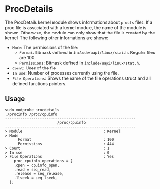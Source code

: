 # ProcDetails
The ProcDetails kernel module shows informations about `procfs` files. 
If a proc file is associated with a kernel module, the name of the module is shown. Otherwise, the module can only show that the file is created by the kernel. 
The following other informations are shown:

 * `Mode`: The permissions of the file:
 	* `Format`: Bitmask defined in `include/uapi/linux/stat.h`. Regular files are 100. 
 	* `Permissions`: Bitmask defined in `include/uapi/linux/stat.h`.
 * `Count`: Uses of the file
 * `In use`: Number of processes currently using the file.
 * `File Operations`: Shows the name of the file operations struct and all defined functions pointers. 
	

## Usage

    sudo modprobe procdetails
    ./procinfo /proc/cpuinfo
    ------------------------------------------------------------
	                        /proc/cpuinfo
    ------------------------------------------------------------
	> Module                                     : Kernel
	> Mode                                      
	      Format                                 : 100
	      Permissions                            : 444
	> Count                                      : 1
	> In use                                     : 0
	> File Operations                            : Yes
	    proc_cpuinfo_operations = {
		.open = cpuinfo_open,
		.read = seq_read,
		.release = seq_release,
		.llseek = seq_lseek,
      };

